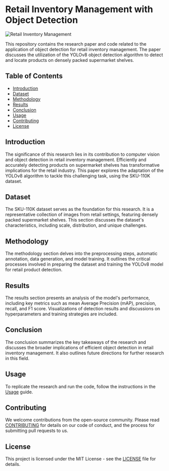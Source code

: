 # Retail Inventory Management with Object Detection

![Retail Inventory Management](image.png)

This repository contains the research paper and code related to the application of object detection for retail inventory management. The paper discusses the utilization of the YOLOv8 object detection algorithm to detect and locate products on densely packed supermarket shelves.

## Table of Contents

- [Introduction](#introduction)
- [Dataset](#dataset)
- [Methodology](#methodology)
- [Results](#results)
- [Conclusion](#conclusion)
- [Usage](#usage)
- [Contributing](#contributing)
- [License](#license)

## Introduction

The significance of this research lies in its contribution to computer vision and object detection in retail inventory management. Efficiently and accurately detecting products on supermarket shelves has transformative implications for the retail industry. This paper explores the adaptation of the YOLOv8 algorithm to tackle this challenging task, using the SKU-110K dataset.

## Dataset

The SKU-110K dataset serves as the foundation for this research. It is a representative collection of images from retail settings, featuring densely packed supermarket shelves. This section discusses the dataset's characteristics, including scale, distribution, and unique challenges.

## Methodology

The methodology section delves into the preprocessing steps, automatic annotation, data generation, and model training. It outlines the critical processes involved in preparing the dataset and training the YOLOv8 model for retail product detection.

## Results

The results section presents an analysis of the model's performance, including key metrics such as mean Average Precision (mAP), precision, recall, and F1 score. Visualizations of detection results and discussions on hyperparameters and training strategies are included.

## Conclusion

The conclusion summarizes the key takeaways of the research and discusses the broader implications of efficient object detection in retail inventory management. It also outlines future directions for further research in this field.

## Usage

To replicate the research and run the code, follow the instructions in the [Usage](USAGE.md) guide.

## Contributing

We welcome contributions from the open-source community. Please read [CONTRIBUTING](CONTRIBUTING.md) for details on our code of conduct, and the process for submitting pull requests to us.

## License

This project is licensed under the MIT License - see the [LICENSE](LICENSE) file for details.
